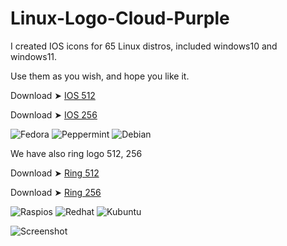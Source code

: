 # Linux-Logo-Cloud-Purple
I created IOS icons for 65 Linux distros, included windows10 and windows11.

Use them as you wish, and hope you like it. 

Download ➤ [IOS 512](https://minhaskamal.github.io/DownGit/#/home?url=https://github.com/chris1111/Linux-Logo-Cloud-Purple/tree/main/512)

Download ➤ [IOS 256](https://minhaskamal.github.io/DownGit/#/home?url=https://github.com/chris1111/Linux-Logo-Cloud-Purple/tree/main/256)

![Fedora](https://github.com/chris1111/Linux-Logo-Cloud-Purple/assets/6248794/f2cc45c8-c75a-4185-b7e0-f1f4f7350ead) ![
Peppermint](https://github.com/chris1111/Linux-Logo-Cloud-Purple/assets/6248794/5684f3fc-9ea7-469d-b75c-f4ba832302bf) ![Debian](https://github.com/chris1111/Linux-Logo-Cloud-Purple/assets/6248794/32084535-2486-4c10-ad6d-8b0428cb5d9a)

We have also ring logo 512, 256


Download ➤ [Ring 512](https://minhaskamal.github.io/DownGit/#/home?url=https://github.com/chris1111/Linux-Logo-Cloud-Purple/tree/main/Ring_512)

Download ➤ [Ring 256](https://minhaskamal.github.io/DownGit/#/home?url=https://github.com/chris1111/Linux-Logo-Cloud-Purple/tree/main/Ring_256)

![Raspios](https://github.com/chris1111/Linux-Logo-Cloud-Purple/assets/6248794/ac2534db-7ffb-4e14-ba4b-30c98a70ce53) ![Redhat](https://github.com/chris1111/Linux-Logo-Cloud-Purple/assets/6248794/ef9cae9c-72a4-41f8-8fd3-ce7f34759b37) ![Kubuntu](https://github.com/chris1111/Linux-Logo-Cloud-Purple/assets/6248794/f12ff7ca-69a1-427b-a12e-004b04b7779d)






![Screenshot](https://github.com/chris1111/Linux-Logo-Cloud-Purple/assets/6248794/f6b94b7b-d012-4d57-99ea-0659999a3377)
